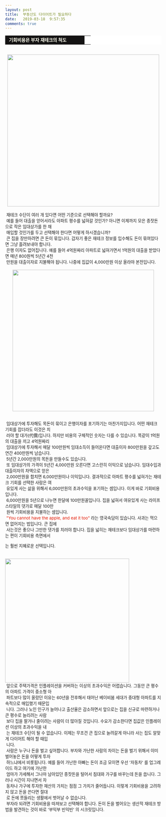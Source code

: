 ```yaml
---
layout: post
title:  부동산도 다이어트가 필요하다
date:   2019-03-18  9:57:35
comments: true
---
```



<div><table width="99%" bgcolor="#ffffff" cellspacing="1" cellpadding="2"><tbody><tr><td width="240" bgcolor="#141313" style-="border-bottom:#141313 1px solid; border-left:#141313 1px solid; border-top:#141313 1px solid; &#13;&#10;border-right:#141313 1px solid"><span style="color: rgb(0, 0, 0); font-family: 맑은 고딕, dotum, verdana; font-size: 11pt;"><strong><span syle="font-size:11pt"><font color="#fffff0">&nbsp;기회비용은 부자 재테크의 척도</font></span></strong></span></td><td style="border-width: 0px 0px 1px; border-style: solid; border-color: rgb(255, 255, 255) rgb(255, 255, 255) rgb(20, 19, 19);"><span style="font-size: 11pt;"><font color="#000000">&nbsp;</font></span></td></tr></tbody></table><span style="font-size: 10pt;">﻿<div class="imageblock center" style="text-align: center; clear: both;"><span data-url="https://t1.daumcdn.net/cfile/tistory/20097F114CC5292867?download" data-lightbox="lightbox"><img width="490" height="354" style="height: auto; cursor: pointer; max-width: 100%;" alt="" src="https://t1.daumcdn.net/cfile/tistory/20097F114CC5292867" filename="cfile25.uf@20097F114CC5292867259B.jpg" filemime=""></span></div></span><br><span style="font-size: 10pt;">&nbsp;﻿재테크 수단이 여러 개 있다면 어떤 기준으로 선택해야 할까요?<br> &nbsp;예를 들어 대출을 얻어서라도 아파트 평수를 넓혀갈 것인가? 아니면 이제까지 모은 종잣돈으로 작은 임대상가를 한 채<br>&nbsp;매입할 것인가를 두고 선택해야 한다면 어떻게 하시겠습니까?<br> &nbsp;큰 집을 장만하려면 큰 돈이 묶입니다. 갑자기 좋은 재테크 정보를 입수해도 돈이 묶여있다면 그냥 흘려보내야 합니다.<br> &nbsp;은행 이자도 없어집니다. 예를 들어 4억원짜리 아파트로 넓혀가면서 1억원의 대출을 받았다면 매년 800원씩 5년간 4천<br>&nbsp;만원을 대출이자로 지불해야 됩니다. 나중에 집값이 4,000만원 이상 올라야 본전입니다.<br><br><div class="imageblock center" style="text-align: center; clear: both;"><span data-url="https://t1.daumcdn.net/cfile/tistory/19097F114CC5292866?download" data-lightbox="lightbox"><img width="456" height="210" style="height: auto; cursor: pointer; max-width: 100%;" alt="" src="https://t1.daumcdn.net/cfile/tistory/19097F114CC5292866" filename="상가재테크.jpg" filemime="image/jpeg"></span></div></span></div><p><span style="font-size: 10pt;"><br> &nbsp;임대상가에 투자해도 목돈이 묶이고 은행이자를 포기하기는 마찬가지입니다. 어떤 재테크 기회를 잡더라도 이것은 치<br>&nbsp;러</span><span style="font-size: 10pt;">야 할 대가(代價)입니다. 하지만 비용의 구체적인 숫자는 다를 수 있습니다. 똑같이 1억원의 대출을 끼고 4억원짜리 <br>&nbsp;임</span><span style="font-size: 10pt;">대상가에 투자해서 매달 100만원씩 임대소득이 들어온다면 대출이자 800만원을 갚고도 연간 400만원씩 남습니다. <br> &nbsp;5년간 </span><span style="font-size: 10pt;">2,000만원의 목돈을 만들수도 있습니다.</span><br><span style="font-size: 10pt;">&nbsp;또 임대상가의 가격이 5년간 4,000만원 오른다면 고스란히 이익으로 남습니다. 임대수입과 대출이자의 차액으로 얻은<br>&nbsp;2,000</span><span style="font-size: 10pt;">만원을 합치면 6,000만원이나 이익입니다. </span><span style="font-size: 10pt;">결과적으로 아파트 평수를 넓혀가는 재테크 기회를 선택한 사람은 여<br>&nbsp;유있게 사는 삶을 위해서 6,000만원의 초과수익을 </span><span style="font-size: 10pt;">포기하는 셈입니다. 이게 바로 기회비용입니다.</span><br><span style="font-size: 10pt;">&nbsp;6,000만원을 5년으로 나누면 한달에 100만원꼴입니다. 집을 넓혀서 여유있게 사는 라이프스타일의 댓가로 매달 100만<br></span>&nbsp;<span style="font-size: 10pt;">원씩 기회비용을 지불하는 셈입니다.</span><br><span style="font-size: 10pt;">&nbsp;<font color="#e31600">"</font><font color="#e31600">You cannot have the apple, and eat it too</font><font color="#e31600">"</font> 라는 영국속담이 있습니다. 사과는 먹으면 없어지는 법입니다. 큰 집에<br></span><span style="font-size: 10pt;">&nbsp;사는것은 좋으나 그만한 댓가를 치러야 합니다. 집을 넓히는 재테크보다 임대상가를 마련하는 편이 기회비용 측면에서</span></p><span style="font-size: 10pt;"><p>는 훨씬 지혜로운 선택입니다.<br><br><br><span data-url="https://t1.daumcdn.net/cfile/tistory/143F710F4CC52AC8C8?download" data-lightbox="lightbox"><img width="400" height="298" style="height: auto; cursor: pointer; max-width: 100%;" alt="" src="https://t1.daumcdn.net/cfile/tistory/143F710F4CC52AC8C8" filename="집30.jpg" filemime="image/jpeg"></span><br>&nbsp;앞으로 주택가격은 인플레이션을 커버하는 이상의 초과수익은 어렵습니다. 그동안 큰 평수의 아파트 가격이 중소형 아<br>&nbsp;파트보다 많이 올랐던 이유는 60년을 전후해서 태어난 베이비붐 세대가 중대형 아파트를 지속적으로 매입했기 때문입<br>&nbsp;니다. 그러나 노인 인구가 늘어나고 출산율은 감소하면서 앞으로는 집을 신규로 마련하거나 큰 평수로 늘리려는 사람<br>&nbsp;보다 집을 팔거나 줄이려는 사람이 더 많아질 것입니다. 수요가 감소한다면 집값은 인플레이션 이상의 초과수익을 내<br>&nbsp;는 재테크 수단이 될 수 없습니다. 이제는 무조건 큰 집으로 늘려갈게 아니라 사는 집도 알맞게 다이어트 해야 할 때입<br>&nbsp;니다. <br> &nbsp;사람은 누구나 돈을 벌고 싶어합니다. 부자와 가난한 사람의 차이는 돈을 벌기 위해서 이미 벌어놓은 돈을 어떻게 투자<br>&nbsp;하느냐에서 비롯됩니다. 예를 들어 가난한 아빠는 돈이 조금 모이면 우선 '자동차' 를 업그레이드 하고 여기에 가난한 <br>&nbsp;엄마가 가세해서 그나마 남아있던 종잣돈을 털어서 침대와 가구를 바꾸는데 돈을 씁니다. 그러나 시간이 지나면서 자<br>&nbsp;동차나 가구에 투자한 재산의 가치는 점점 그 가치가 줄어듭니다. 이렇게 기회비용을 고려하지 않고 돈을 쓴다면 절대<br>&nbsp;로 돈에 쪼들리는 생활에서 벗어날 수 없습니다.<br> &nbsp;부자라 되려면 기회비용을 따져보고 선택해야 합니다. 돈이 돈을 벌어오는 생산적 재테크 방법을 발견하는 것이 바로 '부익부 빈익빈' 의 시크릿입니다.</span></span>
<p><br></p>